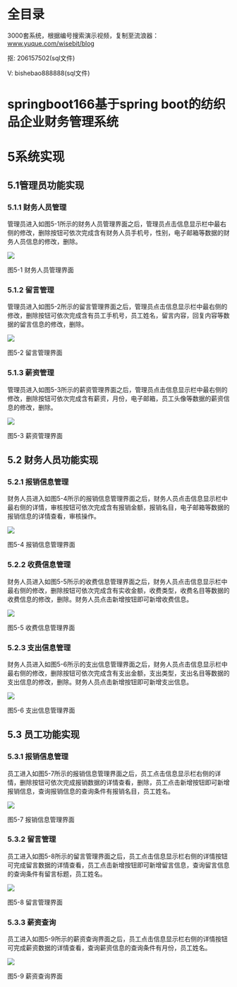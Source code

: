 # 全目录

3000套系统，根据编号搜索演示视频，复制至流浪器：www.yuque.com/wisebit/blog


<p>抠: 206157502(sql文件)</p>
<p>V: bishebao888888(sql文件)</p>


# springboot166基于spring boot的纺织品企业财务管理系统
# 5系统实现
## 5.1管理员功能实现
### 5.1.1 财务人员管理
管理员进入如图5-1所示的财务人员管理界面之后，管理员点击信息显示栏中最右侧的修改，删除按钮可依次完成含有财务人员手机号，性别，电子邮箱等数据的财务人员信息的修改，删除。

![](/md/blog.018.png)

图5-1 财务人员管理界面
### 5.1.2 留言管理
管理员进入如图5-2所示的留言管理界面之后，管理员点击信息显示栏中最右侧的修改，删除按钮可依次完成含有员工手机号，员工姓名，留言内容，回复内容等数据的留言信息的修改，删除。

![](/md/blog.019.png)

图5-2 留言管理界面
### 5.1.3 薪资管理
管理员进入如图5-3所示的薪资管理界面之后，管理员点击信息显示栏中最右侧的修改，删除按钮可依次完成含有薪资，月份，电子邮箱，员工头像等数据的薪资信息的修改，删除。

![](/md/blog.020.png)

图5-3 薪资管理界面
## 5.2 财务人员功能实现
### 5.2.1 报销信息管理
财务人员进入如图5-4所示的报销信息管理界面之后，财务人员点击信息显示栏中最右侧的详情，审核按钮可依次完成含有报销金额，报销名目，电子邮箱等数据的报销信息的详情查看，审核操作。

![](/md/blog.021.png)

图5-4 报销信息管理界面
### 5.2.2 收费信息管理
财务人员进入如图5-5所示的收费信息管理界面之后，财务人员点击信息显示栏中最右侧的修改，删除按钮可依次完成含有实收金额，收费类型，收费名目等数据的收费信息的修改，删除。财务人员点击新增按钮即可新增收费信息。

![](/md/blog.022.png)

图5-5 收费信息管理界面
### 5.2.3 支出信息管理
财务人员进入如图5-6所示的支出信息管理界面之后，财务人员点击信息显示栏中最右侧的修改，删除按钮可依次完成含有支出金额，支出类型，支出名目等数据的支出信息的修改，删除。财务人员点击新增按钮即可新增支出信息。

![](/md/blog.023.png)

图5-6 支出信息管理界面
## 5.3 员工功能实现
### 5.3.1 报销信息管理
员工进入如图5-7所示的报销信息管理界面之后，员工点击信息显示栏右侧的详情，删除按钮可依次完成报销数据的详情查看，删除，员工点击新增按钮即可新增报销信息，查询报销信息的查询条件有报销名目，员工姓名。

![](/md/blog.024.png)

图5-7 报销信息管理界面
### 5.3.2 留言管理
员工进入如图5-8所示的留言管理界面之后，员工点击信息显示栏右侧的详情按钮可完成留言数据的详情查看，员工点击新增按钮即可新增留言信息，查询留言信息的查询条件有留言标题，员工姓名。

![](/md/blog.025.png)

图5-8 留言管理界面
### 5.3.3 薪资查询
员工进入如图5-9所示的薪资查询界面之后，员工点击信息显示栏右侧的详情按钮可完成薪资数据的详情查看，查询薪资信息的查询条件有月份，员工姓名。

![](/md/blog.026.png)

图5-9 薪资查询界面











